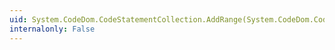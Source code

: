 ```yaml
---
uid: System.CodeDom.CodeStatementCollection.AddRange(System.CodeDom.CodeStatement[])
internalonly: False
---
```


